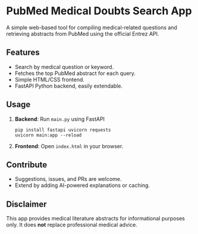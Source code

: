 # PubMed Medical Doubts Search App

A simple web-based tool for compiling medical-related questions and retrieving abstracts from PubMed using the official Entrez API.

## Features
- Search by medical question or keyword.
- Fetches the top PubMed abstract for each query.
- Simple HTML/CSS frontend.
- FastAPI Python backend, easily extendable.

## Usage
1. **Backend**: Run `main.py` using FastAPI
    ```
    pip install fastapi uvicorn requests
    uvicorn main:app --reload
    ```
2. **Frontend**: Open `index.html` in your browser.

## Contribute
- Suggestions, issues, and PRs are welcome.
- Extend by adding AI-powered explanations or caching.

## Disclaimer
This app provides medical literature abstracts for informational purposes only. It does **not** replace professional medical advice.
